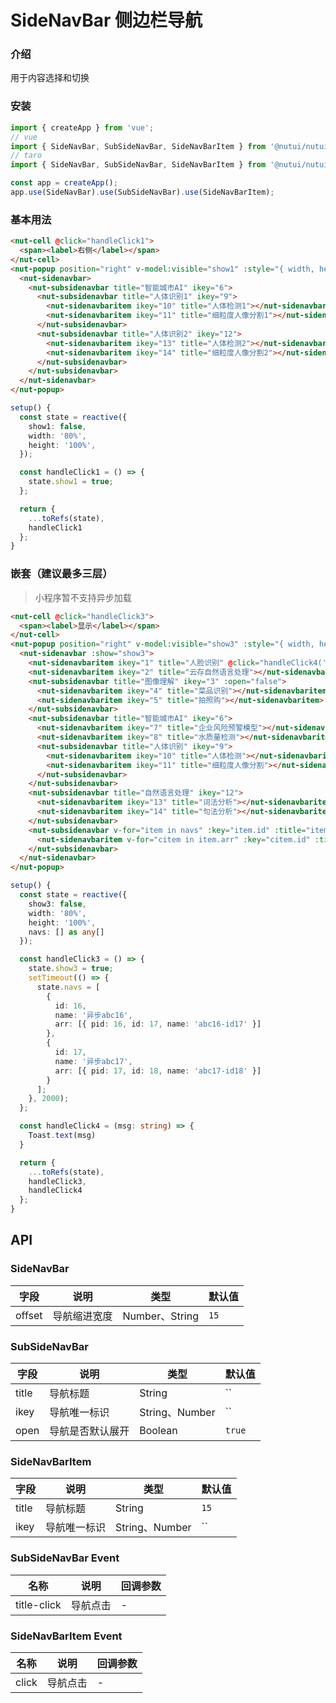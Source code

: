 # SideNavBar 侧边栏导航

### 介绍

用于内容选择和切换

### 安装

``` javascript
import { createApp } from 'vue';
// vue
import { SideNavBar, SubSideNavBar, SideNavBarItem } from '@nutui/nutui';
// taro
import { SideNavBar, SubSideNavBar, SideNavBarItem } from '@nutui/nutui-taro';

const app = createApp();
app.use(SideNavBar).use(SubSideNavBar).use(SideNavBarItem);
```

### 基本用法

``` html
<nut-cell @click="handleClick1">
  <span><label>右侧</label></span>
</nut-cell>
<nut-popup position="right" v-model:visible="show1" :style="{ width, height }">
  <nut-sidenavbar>
    <nut-subsidenavbar title="智能城市AI" ikey="6">
      <nut-subsidenavbar title="人体识别1" ikey="9">
        <nut-sidenavbaritem ikey="10" title="人体检测1"></nut-sidenavbaritem>
        <nut-sidenavbaritem ikey="11" title="细粒度人像分割1"></nut-sidenavbaritem>
      </nut-subsidenavbar>
      <nut-subsidenavbar title="人体识别2" ikey="12">
        <nut-sidenavbaritem ikey="13" title="人体检测2"></nut-sidenavbaritem>
        <nut-sidenavbaritem ikey="14" title="细粒度人像分割2"></nut-sidenavbaritem>
      </nut-subsidenavbar>
    </nut-subsidenavbar>
  </nut-sidenavbar>
</nut-popup>
```
``` ts
setup() {
  const state = reactive({
    show1: false,
    width: '80%',
    height: '100%',
  });

  const handleClick1 = () => {
    state.show1 = true;
  };

  return {
    ...toRefs(state),
    handleClick1
  };
}
```

### 嵌套（建议最多三层）
> 小程序暂不支持异步加载

``` html
<nut-cell @click="handleClick3">
  <span><label>显示</label></span>
</nut-cell>
<nut-popup position="right" v-model:visible="show3" :style="{ width, height }">
  <nut-sidenavbar :show="show3">
    <nut-sidenavbaritem ikey="1" title="人脸识别" @click="handleClick4('人脸识别')"></nut-sidenavbaritem>
    <nut-sidenavbaritem ikey="2" title="云存自然语言处理"></nut-sidenavbaritem>
    <nut-subsidenavbar title="图像理解" ikey="3" :open="false">
      <nut-sidenavbaritem ikey="4" title="菜品识别"></nut-sidenavbaritem>
      <nut-sidenavbaritem ikey="5" title="拍照购"></nut-sidenavbaritem>
    </nut-subsidenavbar>
    <nut-subsidenavbar title="智能城市AI" ikey="6">
      <nut-sidenavbaritem ikey="7" title="企业风险预警模型"></nut-sidenavbaritem>
      <nut-sidenavbaritem ikey="8" title="水质量检测"></nut-sidenavbaritem>
      <nut-subsidenavbar title="人体识别" ikey="9">
        <nut-sidenavbaritem ikey="10" title="人体检测"></nut-sidenavbaritem>
        <nut-sidenavbaritem ikey="11" title="细粒度人像分割"></nut-sidenavbaritem>
      </nut-subsidenavbar>
    </nut-subsidenavbar>
    <nut-subsidenavbar title="自然语言处理" ikey="12">
      <nut-sidenavbaritem ikey="13" title="词法分析"></nut-sidenavbaritem>
      <nut-sidenavbaritem ikey="14" title="句法分析"></nut-sidenavbaritem>
    </nut-subsidenavbar>
    <nut-subsidenavbar v-for="item in navs" :key="item.id" :title="item.name" :ikey="item.id">
      <nut-sidenavbaritem v-for="citem in item.arr" :key="citem.id" :title="citem.name"></nut-sidenavbaritem>
    </nut-subsidenavbar>
  </nut-sidenavbar>
</nut-popup>
```
``` ts
setup() {
  const state = reactive({
    show3: false,
    width: '80%',
    height: '100%',
    navs: [] as any[]
  });

  const handleClick3 = () => {
    state.show3 = true;
    setTimeout(() => {
      state.navs = [
        {
          id: 16,
          name: '异步abc16',
          arr: [{ pid: 16, id: 17, name: 'abc16-id17' }]
        },
        {
          id: 17,
          name: '异步abc17',
          arr: [{ pid: 17, id: 18, name: 'abc17-id18' }]
        }
      ];
    }, 2000);
  };

  const handleClick4 = (msg: string) => {
    Toast.text(msg)
  }

  return {
    ...toRefs(state),
    handleClick3,
    handleClick4
  };
}
```

## API

### SideNavBar

| 字段                   | 说明                                                             | 类型    | 默认值 |
|------------------------|----------------------------------------------------------------|---------|------|
| offset                 | 导航缩进宽度                                                    | Number、String  | `15`

### SubSideNavBar

| 字段                   | 说明                                                             | 类型    | 默认值 |
|------------------------|----------------------------------------------------------------|---------|------|
| title                 | 导航标题                                                    | String  | ``
| ikey                 | 导航唯一标识                                                    | String、Number  | ``
| open                 | 导航是否默认展开                                                    | Boolean  | `true`

### SideNavBarItem

| 字段                   | 说明                                                             | 类型    | 默认值 |
|------------------------|----------------------------------------------------------------|---------|------|
| title                 | 导航标题                                                    | String  | `15`
| ikey                 | 导航唯一标识                                                    | String、Number  | ``


### SubSideNavBar Event

| 名称  | 说明     | 回调参数    |
|-------|----------|-------------|
| title-click | 导航点击 | - |

### SideNavBarItem Event

| 名称  | 说明     | 回调参数    |
|-------|----------|-------------|
| click | 导航点击 | - |



